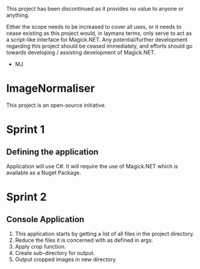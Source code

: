 This project has been discontinued as it provides no value to anyone or anything.

Either the scope needs to be increased to cover all uses, or it needs to cease existing as this project would, in laymans terms, only serve to act as a script-like interface for Magick.NET. Any potential/further development regarding this project should be ceased immediately, and efforts should go towards developing / assisting development of Magick.NET.

- MJ

# ImageNormaliser

This project is an open-source initiative.

# Sprint 1
## Defining the application

Application will use C#. It will require the use of Magick.NET which is available as a Nuget Package.

# Sprint 2
## Console Application

1. This application starts by getting a list of all files in the project directory.
2. Reduce the files it is concerned with as defined in args.
3. Apply crop function.
4. Create sub-directory for output.
4. Output cropped images in new directory.
